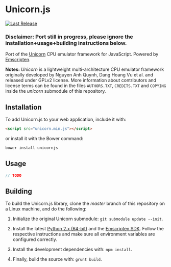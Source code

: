Unicorn.js
==========
[![Last Release](https://img.shields.io/badge/version-0.9-brightgreen.svg?style=flat)](https://github.com/AlexAltea/unicorn.js/releases)

### Disclaimer: Port still in progress, please ignore the installation+usage+building instructions below.

Port of the [Unicorn](https://github.com/unicorn-engine/unicorn) CPU emulator framework for JavaScript. Powered by [Emscripten](https://github.com/kripken/emscripten).

**Notes:** _Unicorn_ is a lightweight multi-architecture CPU emulator framework originally developed by Nguyen Anh Quynh, Dang Hoang Vu et al. and released under GPLv2 license. More information about contributors and license terms can be found in the files `AUTHORS.TXT`, `CREDITS.TXT` and `COPYING` inside the *unicorn* submodule of this repository.

## Installation
To add Unicorn.js to your web application, include it with:
```html
<script src="unicorn.min.js"></script>
```
or install it with the Bower command:
```bash
bower install unicornjs
```

## Usage                                                      
```javascript
// TODO
```

## Building
To build the Unicorn.js library, clone the *master* branch of this repository on a Linux machine, and do the following:

1. Initialize the original Unicorn submodule: `git submodule update --init`.

2. Install the latest [Python 2.x (64-bit)](https://www.python.org/downloads/) and the [Emscripten SDK](http://kripken.github.io/emscripten-site/docs/getting_started/downloads.html). Follow the respective instructions and make sure all environment variables are configured correctly.

3. Install the development dependencies with: `npm install`.

4. Finally, build the source with: `grunt build`.
